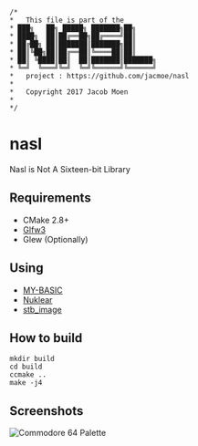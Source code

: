 
    /*
    *   This file is part of the
    * ███╗   ██╗ █████╗ ███████╗██╗     
    * ████╗  ██║██╔══██╗██╔════╝██║     
    * ██╔██╗ ██║███████║███████╗██║     
    * ██║╚██╗██║██╔══██║╚════██║██║     
    * ██║ ╚████║██║  ██║███████║███████╗
    * ╚═╝  ╚═══╝╚═╝  ╚═╝╚══════╝╚══════╝
    *   project : https://github.com/jacmoe/nasl
    *
    *   Copyright 2017 Jacob Moen
    *
    */

# nasl
Nasl is Not A Sixteen-bit Library

## Requirements

* CMake 2.8+
* [Glfw3][glfw]
* Glew (Optionally)

## Using

* [MY-BASIC][mybasic]
* [Nuklear][nuklear]
* [stb_image][stbimage]

## How to build

    mkdir build
    cd build
    ccmake ..
    make -j4

## Screenshots

![Commodore 64 Palette][palette]




[stbimage]: https://github.com/nothings/stb "stb library"
[mybasic]: https://github.com/paladin-t/my_basic "MY-BASIC"
[nuklear]: https://github.com/vurtun/nuklear "Nuklear"
[glfw]: http://www.glfw.org/ "GLFW"
[palette]: https://github.com/jacmoe/nasl/raw/master/pallete.jpg "Commodore 64 Palette"
